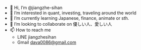 - 👋 Hi, I’m @jiangzhe-sihan
- 👀 I’m interested in quant, investing, traveling around the world
- 🌱 I’m currently learning Japanese, finance, animate or sth.
- 💞️ I’m looking to collaborate on 優しい人、愛しい人
- 📫 How to reach me
    - LINE jiangzhesihan
    - Gmail dava0086@gmail.com

<!---
jiangzhe-sihan/jiangzhe-sihan is a ✨ special ✨ repository because its `README.md` (this file) appears on your GitHub profile.
You can click the Preview link to take a look at your changes.
--->
